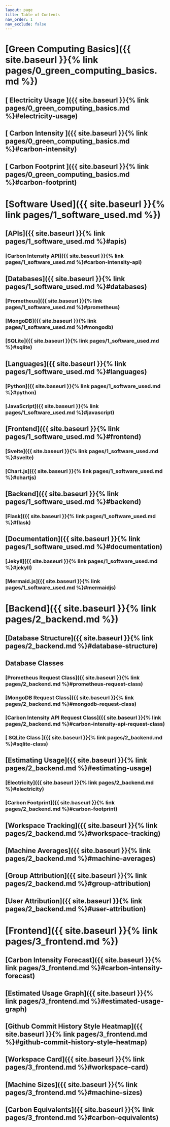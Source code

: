 ```yaml
---
layout: page
title: Table of Contents  
nav_order: 1
nav_exclude: false     
---
```


# [Green Computing Basics]({{ site.baseurl }}{% link pages/0_green_computing_basics.md %})
## [ Electricity Usage ]({{ site.baseurl }}{% link pages/0_green_computing_basics.md %}#electricity-usage)
## [ Carbon Intensity ]({{ site.baseurl }}{% link pages/0_green_computing_basics.md %}#carbon-intensity)
## [ Carbon Footprint ]({{ site.baseurl }}{% link pages/0_green_computing_basics.md %}#carbon-footprint)


# [Software Used]({{ site.baseurl }}{% link pages/1_software_used.md %})
## [APIs]({{ site.baseurl }}{% link pages/1_software_used.md %}#apis)
### [Carbon Intensity API]({{ site.baseurl }}{% link pages/1_software_used.md %}#carbon-intensity-api)
## [Databases]({{ site.baseurl }}{% link pages/1_software_used.md %}#databases)
### [Prometheus]({{ site.baseurl }}{% link pages/1_software_used.md %}#prometheus)
### [MongoDB]({{ site.baseurl }}{% link pages/1_software_used.md %}#mongodb)
### [SQLite]({{ site.baseurl }}{% link pages/1_software_used.md %}#sqlite)
## [Languages]({{ site.baseurl }}{% link pages/1_software_used.md %}#languages)
### [Python]({{ site.baseurl }}{% link pages/1_software_used.md %}#python)
### [JavaScript]({{ site.baseurl }}{% link pages/1_software_used.md %}#javascript)
## [Frontend]({{ site.baseurl }}{% link pages/1_software_used.md %}#frontend)
### [Svelte]({{ site.baseurl }}{% link pages/1_software_used.md %}#svelte)
### [Chart.js]({{ site.baseurl }}{% link pages/1_software_used.md %}#chartjs)
## [Backend]({{ site.baseurl }}{% link pages/1_software_used.md %}#backend)
### [Flask]({{ site.baseurl }}{% link pages/1_software_used.md %}#flask)
## [Documentation]({{ site.baseurl }}{% link pages/1_software_used.md %}#documentation)
### [Jekyll]({{ site.baseurl }}{% link pages/1_software_used.md %}#jekyll)
### [Mermaid.js]({{ site.baseurl }}{% link pages/1_software_used.md %}#mermaidjs)

# [Backend]({{ site.baseurl }}{% link pages/2_backend.md %})
## [Database Structure]({{ site.baseurl }}{% link pages/2_backend.md %}#database-structure)
## Database Classes
### [Prometheus Request Class]({{ site.baseurl }}{% link pages/2_backend.md %}#prometheus-request-class)
### [MongoDB Request Class]({{ site.baseurl }}{% link pages/2_backend.md %}#mongodb-request-class)
### [Carbon Intensity API Request Class]({{ site.baseurl }}{% link pages/2_backend.md %}#carbon-intensity-api-request-class)
### [ SQLite Class ]({{ site.baseurl }}{% link pages/2_backend.md %}#sqlite-class)
## [Estimating Usage]({{ site.baseurl }}{% link pages/2_backend.md %}#estimating-usage)
### [Electricity]({{ site.baseurl }}{% link pages/2_backend.md %}#electricity)
### [Carbon Footprint]({{ site.baseurl }}{% link pages/2_backend.md %}#carbon-footprint)
## [Workspace Tracking]({{ site.baseurl }}{% link pages/2_backend.md %}#workspace-tracking)
## [Machine Averages]({{ site.baseurl }}{% link pages/2_backend.md %}#machine-averages)
## [Group Attribution]({{ site.baseurl }}{% link pages/2_backend.md %}#group-attribution)
## [User Attribution]({{ site.baseurl }}{% link pages/2_backend.md %}#user-attribution)

# [Frontend]({{ site.baseurl }}{% link pages/3_frontend.md %})
## [Carbon Intensity Forecast]({{ site.baseurl }}{% link pages/3_frontend.md %}#carbon-intensity-forecast)
## [Estimated Usage Graph]({{ site.baseurl }}{% link pages/3_frontend.md %}#estimated-usage-graph)
## [Github Commit History Style Heatmap]({{ site.baseurl }}{% link pages/3_frontend.md %}#github-commit-history-style-heatmap)
## [Workspace Card]({{ site.baseurl }}{% link pages/3_frontend.md %}#workspace-card)
## [Machine Sizes]({{ site.baseurl }}{% link pages/3_frontend.md %}#machine-sizes)
## [Carbon Equivalents]({{ site.baseurl }}{% link pages/3_frontend.md %}#carbon-equivalents)

